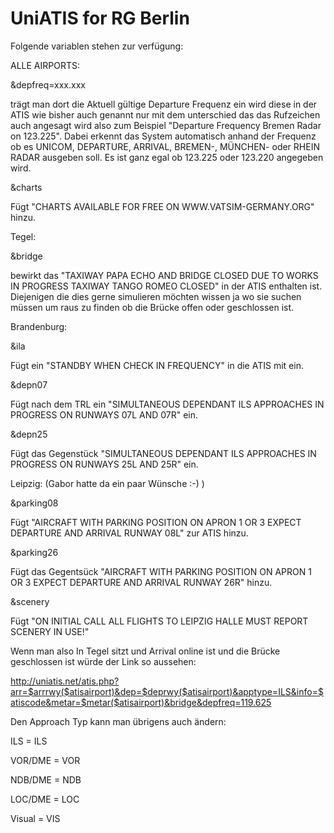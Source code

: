 UniATIS for RG Berlin
=======
Folgende variablen stehen zur verfügung:

ALLE AIRPORTS:

&depfreq=xxx.xxx

trägt man dort die Aktuell gültige Departure Frequenz ein wird diese in der ATIS wie bisher auch genannt nur mit dem unterschied das das Rufzeichen auch angesagt wird also zum Beispiel "Departure Frequency Bremen Radar on 123.225". Dabei erkennt das System automatisch anhand der Frequenz ob es UNICOM, DEPARTURE, ARRIVAL, BREMEN-, MÜNCHEN- oder RHEIN RADAR ausgeben soll. Es ist ganz egal ob 123.225 oder 123.220 angegeben wird.

&charts

Fügt "CHARTS AVAILABLE FOR FREE ON WWW.VATSIM-GERMANY.ORG" hinzu.

Tegel:

&bridge

bewirkt das "TAXIWAY PAPA ECHO AND BRIDGE CLOSED DUE TO WORKS IN PROGRESS TAXIWAY TANGO ROMEO CLOSED" in der ATIS enthalten ist. Diejenigen die dies gerne simulieren möchten wissen ja wo sie suchen müssen um raus zu finden ob die Brücke offen oder geschlossen ist.

Brandenburg:

&ila

Fügt ein "STANDBY WHEN CHECK IN FREQUENCY" in die ATIS mit ein.

&depn07

Fügt nach dem TRL ein "SIMULTANEOUS DEPENDANT ILS APPROACHES IN PROGRESS ON RUNWAYS 07L AND 07R" ein.

&depn25

Fügt das Gegenstück "SIMULTANEOUS DEPENDANT ILS APPROACHES IN PROGRESS ON RUNWAYS 25L AND 25R" ein.

Leipzig: (Gabor hatte da ein paar Wünsche :-) )

&parking08

Fügt "AIRCRAFT WITH PARKING POSITION ON APRON 1 OR 3 EXPECT DEPARTURE AND ARRIVAL RUNWAY 08L" zur ATIS hinzu.

&parking26

Fügt das Gegentsück "AIRCRAFT WITH PARKING POSITION ON APRON 1 OR 3 EXPECT DEPARTURE AND ARRIVAL RUNWAY 26R" hinzu.

&scenery

Fügt "ON INITIAL CALL ALL FLIGHTS TO LEIPZIG HALLE MUST REPORT SCENERY IN USE!"

Wenn man also In Tegel sitzt und Arrival online ist und die Brücke geschlossen ist würde der Link so aussehen:

http://uniatis.net/atis.php?arr=$arrrwy($atisairport)&dep=$deprwy($atisairport)&apptype=ILS&info=$atiscode&metar=$metar($atisairport)&bridge&depfreq=119.625

Den Approach Typ kann man übrigens auch ändern:

ILS = ILS

VOR/DME = VOR

NDB/DME = NDB

LOC/DME = LOC

Visual = VIS

